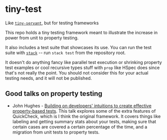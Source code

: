 # tiny-test

Like [`tiny-servant`](https://www.well-typed.com/blog/2015/11/implementing-a-minimal-version-of-haskell-servant/), but for testing frameworks

This repo holds a tiny testing framework meant to illustrate the increase
in power from unit to property testing.

It also includes a test suite that showcases its use. You can run the test
suite with [`stack`](https://docs.haskellstack.org/en/stable/README/#how-to-install) -- run `stack test` from the repository root.

It doesn't do anything fancy like
parallel test execution or shrinking property test examples or cool recursive
types stuff with `prop` like HSpec does since that's not really the point. You
should not consider this for your actual testing needs, and it will not be
published.

## Good talks on property testing

- John Hughes - [Building on developers' intuitions to create effective property-based tests](https://www.youtube.com/watch?v=NcJOiQlzlXQ). This talk explores some of the extra features of QuickCheck, which is I think the original framework. It covers things like labeling and getting summary stats about your tests, making sure that certain cases are covered a certain percentage of the time, and a migration from unit tests to property tests.
